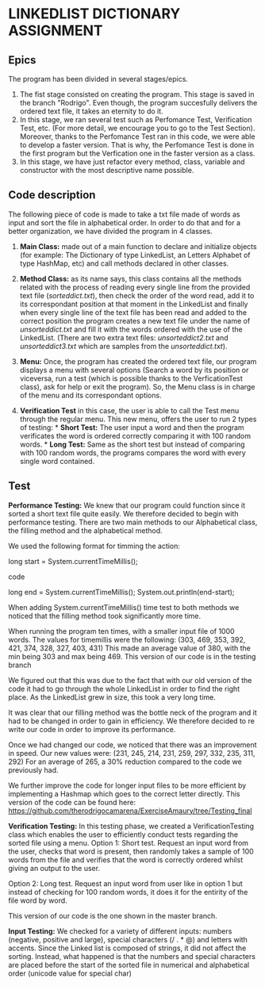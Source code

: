 LINKEDLIST DICTIONARY ASSIGNMENT
================================

## Epics

The program has been divided in several stages/epics.
  1. The fist stage consisted on creating the program. This stage is saved in the branch "Rodrigo". Even though, the program succesfully delivers the ordered text file, it takes an eternity to do it. 
  2. In this stage, we ran several test such as Perfomance Test, Verification Test, etc. (For more detail, we encourage you to go to the Test Section). Moreover, thanks to the Perfomance Test ran in this code, we were able to develop a faster version. That is why, the Perfomance Test is done in the first program but the Verfication one in the faster version as a class.
  3. In this stage, we have just refactor every method, class, variable and constructor with the most descriptive name possible.  

## Code description

The following piece of code is made to take a txt file made of words as input and sort the file in alphabetical order. In order to do that and for a better organization, we have divided the program in 4 classes.

  1. **Main Class:** made out of a main function to declare and initialize objects (for example: The Dictionary of type LinkedList, an Letters Alphabet of type HashMap, etc) and call methods declared in other classes.
  
  2. **Method Class:** as its name says, this class contains all the methods related with the process of reading every single line from the provided text file (_sorteddict.txt_), then check the order of the word read, add it to its correspondant position at that moment in the LinkedList and finally when every single line of the text file has been read and added to the correct position the program creates a new text file under the name of _unsorteddict.txt_ and fill it with the words ordered with the use of the LinkedList. (There are two extra text files: _unsorteddict2.txt_ and _unsorteddict3.txt_ which are samples from the _unsorteddict.txt_).
  
  3. **Menu:** Once, the program has created the ordered text file, our program displays a menu with several options (Search a word by its position or viceversa, run a test (which is possible thanks to the VerficationTest class), ask for help or exit the program). So, the Menu class is in charge of the menu and its correspondant options.
  
  4. **Verification Test** in this case, the user is able to call the Test menu through the regular menu. This new menu, offers the user to run 2 types of testing:
    * **Short Test:** The user input a word and then the program verificates the word is ordered correctly comparing it with 100 random words.
    * **Long Test:** Same as the short test but instead of comparing with 100 random words, the programs compares the word with every single word contained.
    
 ## Test 

**Performance Testing:**
We knew that our program could function since it sorted a short text file quite easily. We therefore decided to begin with performance testing. There are two main methods to our Alphabetical class, the filling method and the alphabetical method.

We used the following format for timming the action:

long start = System.currentTimeMillis();

code

long end = System.currentTimeMillis(); System.out.println(end-start);

When adding System.currentTimeMillis() time test to both methods we noticed that the filling method took significantly more time.

When running the program ten times, with a smaller input file of 1000 words. The values for timemillis were the following: (303, 469, 353, 392, 421, 374, 328, 327, 403, 431) This made an average value of 380, with the min being 303 and max being 469. This version of our code is in the testing branch

We figured out that this was due to the fact that with our old version of the code it had to go through the whole LinkedList in order to find the right place. As the LinkedList grew in size, this took a very long time.

It was clear that our filling method was the bottle neck of the program and it had to be changed in order to gain in efficiency. We therefore decided to re write our code in order to improve its performance.

Once we had changed our code, we noticed that there was an improvement in speed. Our new values were: (231, 245, 214, 231, 259, 297, 332, 235, 311, 292) For an average of 265, a 30% reduction compared to the code we previously had.

We further improve the code for longer input files to be more efficient by implementing a Hashmap which goes to the correct letter directly. This version of the code can be found here: https://github.com/therodrigocamarena/ExerciseAmaury/tree/Testing_final

**Verification Testing:**
In this testing phase, we created a VerificationTesting class which enables the user to efficiently conduct tests regarding the sorted file using a menu. Option 1: Short test. Request an input word from the user, checks that word is present, then randomly takes a sample of 100 words from the file and verifies that the word is correctly ordered whilst giving an output to the user.

Option 2: Long test. Request an input word from user like in option 1 but instead of checking for 100 random words, it does it for the entirity of the file word by word.

This version of our code is the one shown in the master branch.

**Input Testing:**
We checked for a variety of different inputs: numbers (negative, positive and large), special characters (/ . * @) and letters with accents. Since the Linked list is composed of strings, it did not affect the sorting. Instead, what happened is that the numbers and special characters are placed before the start of the sorted file in numerical and alphabetical order (unicode value for special char)
